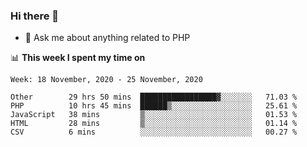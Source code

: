 ### Hi there 👋

<!--
**mustafaculban/mustafaculban** is a ✨ _special_ ✨ repository because its `README.md` (this file) appears on your GitHub profile.

Here are some ideas to get you started:

- 🌱 I’m currently learning ...
- 👯 I’m looking to collaborate on ...
- 🤔 I’m looking for help with ...
- 📫 How to reach me: ...
- 😄 Pronouns: ...
- ⚡ Fun fact: ...

-->
- 💬 Ask me about anything related to PHP


📊 **This week I spent my time on**
<!--START_SECTION:waka-->
```text
Week: 18 November, 2020 - 25 November, 2020

Other        29 hrs 50 mins  █████████████████▓░░░░░░░   71.03 % 
PHP          10 hrs 45 mins  ██████▒░░░░░░░░░░░░░░░░░░   25.61 % 
JavaScript   38 mins         ▒░░░░░░░░░░░░░░░░░░░░░░░░   01.53 % 
HTML         28 mins         ▒░░░░░░░░░░░░░░░░░░░░░░░░   01.14 % 
CSV          6 mins          ░░░░░░░░░░░░░░░░░░░░░░░░░   00.27 % 
```
<!--END_SECTION:waka-->
